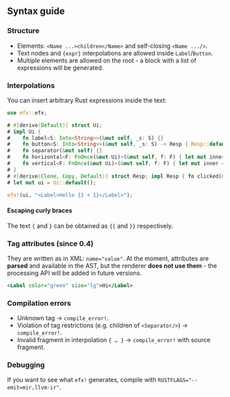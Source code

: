 ## Syntax guide

### Structure
- Elements: `<Name ...>children</Name>` and self-closing `<Name .../>`.
- Text nodes and `{expr}` interpolations are allowed inside `Label`/`Button`.
- Multiple elements are allowed on the root - a block with a list of expressions will be generated.

### Interpolations
You can insert arbitrary Rust expressions inside the text:
```rust
use efx::efx;

# #[derive(Default)] struct Ui;
# impl Ui {
#    fn label<S: Into<String>>(&mut self, _s: S) {}
#    fn button<S: Into<String>>(&mut self, _s: S) -> Resp { Resp::default() }
#    fn separator(&mut self) {}
#    fn horizontal<F: FnOnce(&mut Ui)>(&mut self, f: F) { let mut inner = Ui::default(); f(&mut inner); }
#    fn vertical<F: FnOnce(&mut Ui)>(&mut self, f: F) { let mut inner = Ui::default(); f(&mut inner); }
# }
# #[derive(Clone, Copy, Default)] struct Resp; impl Resp { fn clicked(&self) -> bool { false } }
# let mut ui = Ui::default();

efx!(ui, "<Label>Hello {1 + 1}</Label>");
```

#### Escaping curly braces
The text `{` and `}` can be obtained as `{{` and `}}` respectively.

### Tag attributes (since 0.4)
They are written as in XML: `name="value"`. At the moment, attributes are **parsed** and available in the AST, 
but the renderer **does not use them** - the processing API will be added in future versions.

```xml
<Label color="green" size="lg">Hi</Label>
```

### Compilation errors
- Unknown tag → `compile_error!`.
- Violation of tag restrictions (e.g. children of `<Separator/>`) → `compile_error!`.
- Invalid fragment in interpolation `{ … }` → `compile_error!` with source fragment.

### Debugging
If you want to see what `efx!` generates, compile with `RUSTFLAGS="--emit=mir,llvm-ir"`.
